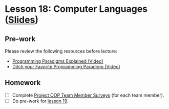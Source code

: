 # Lesson 18: Computer Languages ([Slides](https://code-differently.github.io/code-society-25-2/slides/#/lesson_18))

## Pre-work

Please review the following resources before lecture:

* [Programming Paradigms Explained (Video)](https://www.youtube.com/watch?v=H5uA6p_pK-Y)
* [Ditch your Favorite Programming Paradigm (Video)](https://www.youtube.com/watch?v=UOkOA6W-vwc)

## Homework

- [ ] Complete [Project OOP Team Member Surveys][survey-link] (for each team member).
- [ ] Do pre-work for [lesson 19](/lesson_19/).

[survey-link]: https://ml.tips/cs-25-2-feedback